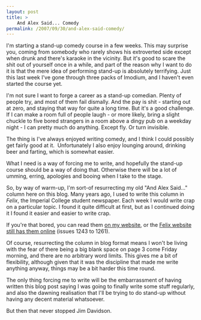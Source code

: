 ```yaml
---
layout: post
title: >
    And Alex Said... Comedy
permalink: /2007/09/30/and-alex-said-comedy/
---
```

I'm starting a stand-up comedy course in a few weeks. This may surprise you, coming from somebody who rarely shows his extroverted side except when drunk and there's karaoke in the vicinity. But it's good to scare the shit out of yourself once in a while, and part of the reason why I want to do it is that the mere idea of performing stand-up is absolutely terrifying. Just this last week I've gone through three packs of Imodium, and I haven't even started the course yet.

I'm not sure I want to forge a career as a stand-up comedian. Plenty of people try, and most of them fail dismally. And the pay is shit - starting out at zero, and staying that way for quite a long time. But it's a good challenge. If I can make a room full of people laugh - or more likely, bring a slight chuckle to five bored strangers in a room above a dingy pub on a weekday night - I can pretty much do anything. Except fly. Or turn invisible.

The thing is I've always enjoyed writing comedy, and I think I could possibly get fairly good at it.  Unfortunately I also enjoy lounging around, drinking beer and farting, which is somewhat easier.

What I need is a way of forcing me to write, and hopefully the stand-up course should be a way of doing that. Otherwise there will be a lot of umming, erring, apologies and booing when I take to the stage.

So, by way of warm-up, I'm sort-of resurrecting my old "And Alex Said..." column here on this blog. Many years ago, I used to write this column in <em>Felix</em>, the Imperial College student newspaper. Each week I would write crap on a particular topic. I found it quite difficult at first, but as I continued doing it I found it easier and easier to write crap.

If you're that bored, you can read them <a target="_blank" href="http://www.axeuk.com/onebollock/columns.htm">on my website</a>, or the <a target="_blank" href="http://www.felixonline.co.uk/articles/889/And_Alex_Said..._Filth">Felix website still has them online</a> (issues 1243 to 1261).

Of course, resurrecting the column in blog format means I won't be living with the fear of there being a big blank space on page 3 come Friday morning, and there are no arbitrary word limits. This gives me a bit of flexibility, although given that it was the discipline that made me write anything anyway, things may be a bit harder this time round.

The only thing forcing me to write will be the embarrassment of having written this blog post saying I was going to finally write some stuff regularly, and also the dawning realisation that I'll be trying to do stand-up without having any decent material whatsoever.

But then that never stopped Jim Davidson.